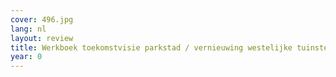 ```yaml
---
cover: 496.jpg
lang: nl
layout: review
title: Werkboek toekomstvisie parkstad / vernieuwing westelijke tuinsteden AMsterdam
year: 0
---
```


